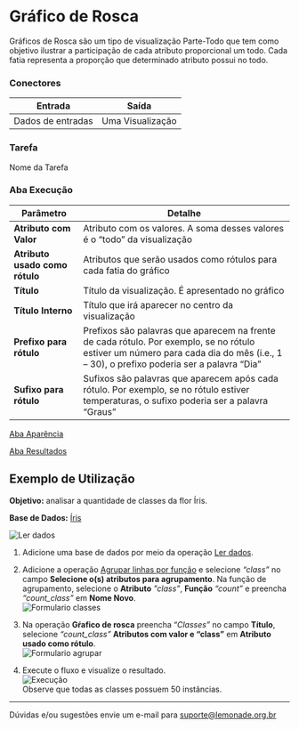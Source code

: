 
# Gráfico de Rosca

Gráficos de Rosca são um tipo de visualização Parte-Todo que tem como objetivo ilustrar a participação de cada atributo proporcional um todo. Cada fatia representa a proporção que determinado atributo possui no todo. 

### Conectores
| Entrada | Saída |
| --- | --- |
| Dados de entradas | Uma Visualização |

### Tarefa
Nome da Tarefa

### Aba Execução

| Parâmetro | Detalhe |
| --- | --- |
| **Atributo com Valor** | Atributo com os valores. A soma desses valores é o “todo” da visualização |
| **Atributo usado como rótulo** | Atributos que serão usados como rótulos para cada fatia do gráfico |
| **Título** | Título da visualização. É apresentado no gráfico |
| **Título Interno** | Título que irá aparecer no centro da visualização |
| **Prefixo para rótulo** | Prefixos são palavras que aparecem na frente de cada rótulo. Por exemplo, se no rótulo estiver um número para cada dia do mês (i.e., 1 – 30), o prefixo poderia ser a palavra “Dia” |
| **Sufixo para rótulo** | Sufixos são palavras que aparecem após cada rótulo. Por exemplo, se no rótulo estiver temperaturas, o sufixo poderia ser a palavra “Graus” |

[Aba Aparência][1]

[Aba Resultados][2]


## Exemplo de Utilização
**Objetivo:** analisar a quantidade de classes da flor Íris.

**Base de Dados:** [Íris][3]
	
![Ler dados](/img/spark/visualizacao-de-dados/grafico-de-rosca/image1.png)

1. Adicione uma base de dados por meio da operação [Ler dados][4].
	
2.  Adicione a operação [Agrupar linhas por função][5] e selecione *“class”* no campo **Selecione o(s) atributos para agrupamento**. Na função de agrupamento, selecione o **Atributo** *"class”*, **Função** *“count”* e preencha *“count_class”* em **Nome Novo**. \
	![Formulario classes](/img/spark/visualizacao-de-dados/grafico-de-rosca/image3.png)
	

3. Na operação **Gŕafico de rosca** preencha “*Classes”* no campo **Título**, selecione *“count_class”* **Atributos com valor e “class”** em **Atributo usado como rótulo**. \
	![Formulario agrupar](/img/spark/visualizacao-de-dados/grafico-de-rosca/image2.png)

4. Execute o fluxo e visualize o resultado. \
	![Execução](/img/spark/visualizacao-de-dados/grafico-de-rosca/image4.png) \
	Observe que todas as classes possuem 50 instâncias.

-----

Dúvidas e/ou sugestões envie um e-mail para suporte@lemonade.org.br

[1]: /pt-br/spark/documentacao-geral/aba-aparencia.html
[2]: /pt-br/spark/documentacao-geral/aba-resultados.html
[3]: /pt-br/spark/base-de-dados/#iris
[4]: /pt-br/spark/entrada-e-saida/ler-dados.html
[5]: /pt-br/spark/manipulacao-de-dados/linha-agrupar-por-funcao.html